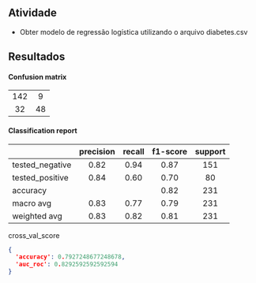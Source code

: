 ## Atividade

- Obter modelo de regressão logística utilizando o arquivo diabetes.csv

## Resultados

#### Confusion matrix

|  |  |
| :---: | :---: |
| 142 | 9 |
| 32 | 48 |

#### Classification report

|  | precision | recall | f1-score | support |
| :--- | :---: | :---: | :---: | :---: |
| tested_negative | 0.82 | 0.94 | 0.87 | 151 |
| tested_positive | 0.84 | 0.60 | 0.70 | 80 |
| accuracy |  |  | 0.82 | 231 |
| macro avg | 0.83 | 0.77 | 0.79 | 231 |
| weighted avg | 0.83 | 0.82 | 0.81 | 231 |

cross_val_score
```json
{
  'accuracy': 0.7927248677248678, 
  'auc_roc': 0.8292592592592594
}
```

